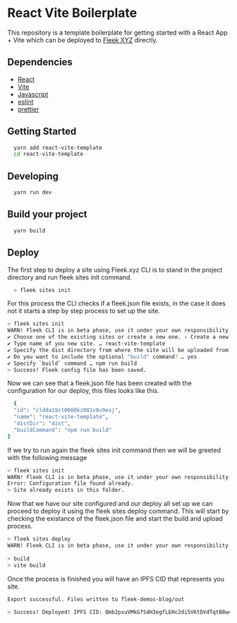 
# React Vite Boilerplate

This repository is a template boilerplate for getting started with a React App + Vite which can be deployed to [Fleek XYZ](https://fleek.xyz/) directly.

## Dependencies

- [React](https://reactjs.org/)
- [Vite](https://vitejs.dev/)
- [Javascript](https://www.javascript.com/)
- [eslint](https://www.npmjs.com/package/eslint)
- [prettier](https://prettier.io/)

## Getting Started

```bash
  yarn add react-vite-template
  cd react-vite-template
```

 ## Developing   
```bash
  yarn run dev
```

## Build your project
```bash
  yarn build
```

## Deploy

The first step to deploy a site using Fleek.xyz CLI is to stand in the project directory and run fleek sites init command.

```bash
  > fleek sites init
```

For this process the CLI checks if a fleek.json file exists, in the case it does not it starts a step by step process to set up the site.

```bash
> fleek sites init
WARN! Fleek CLI is in beta phase, use it under your own responsibility
✔ Choose one of the existing sites or create a new one. › Create a new site
✔ Type name of you new site. … react-vite-template
✔ Specify the dist directory from where the site will be uploaded from … dist
✔ Do you want to include the optional "build" command? … yes
✔ Specify `build` command … npm run build
> Success! Fleek config file has been saved.
```

Now we can see that a fleek.json file has been created with the configuration for our deploy, this files looks like this.

```bash
  {
  "id": "cldda19st0000kz081v8v9esj",
  "name": "react-vite-template",
  "distDir": "dist",
  "buildCommand": "npm run build"
}
```

If we try to run again the fleek sites init command then we will be greeted with the following message

```bash
> fleek sites init
WARN! Fleek CLI is in beta phase, use it under your own responsibility
Error: Configuration file found already.
> Site already exists in this folder.
```

Now that we have our site configured and our deploy all set up we can proceed to deploy it using the fleek sites deploy command. This will start by checking the existance of the fleek.json file and start the build and upload process.

```bash
> fleek sites deploy
WARN! Fleek CLI is in beta phase, use it under your own responsibility
 
> build
> vite build
```

Once the process is finished you will have an IPFS CID that represents you site.

```bash
Export successful. Files written to fleek-demos-blog/out
 
> Success! Deployed! IPFS CID: Qmb2psuVMkGfSdH3egfLEHc2di5VKtDVdTqtB8wqFNbK2h
```


